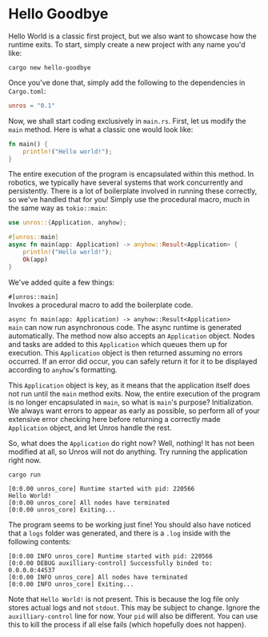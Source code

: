 # Hello Goodbye

Hello World is a classic first project, but we also want to showcase how the runtime exits. To start, simply create a new project with any name you'd like:

```shell
cargo new hello-goodbye
```

Once you've done that, simply add the following to the dependencies in `Cargo.toml`:

```toml
unros = "0.1"
```

Now, we shall start coding exclusively in `main.rs`. First, let us modify the `main` method. Here is what a classic one would look like:

```rust
fn main() {
    println!("Hello world!");
}
```

The entire execution of the program is encapsulated within this method. In robotics, we typically have several systems that work concurrently and persistently. There is a lot of boilerplate involved in running these correctly, so we've handled that for you! Simply use the procedural macro, much in the same way as `tokio::main`:

```rust
use unros::{Application, anyhow};

#[unros::main]
async fn main(app: Application) -> anyhow::Result<Application> {
    println!("Hello world!");
    Ok(app)
}
```

We've added quite a few things:

`#[unros::main]`  
Invokes a procedural macro to add the boilerplate code.

`async fn main(app: Application) -> anyhow::Result<Application>`  
`main` can now run asynchronous code. The async runtime is generated automatically. The method now also accepts an `Application` object. Nodes and tasks are added to this `Application` which queues them up for execution. This `Application` object is then returned assuming no errors occurred. If an error did occur, you can safely return it for it to be displayed according to `anyhow`'s formatting.

This `Application` object is key, as it means that the application itself does not run until the `main` method exits. Now, the entire execution of the program is no longer encapsulated in `main`, so what is `main`'s purpose? Initialization. We always want errors to appear as early as possible, so perform all of your extensive error checking here before returning a correctly made `Application` object, and let Unros handle the rest.

So, what does the `Application` do right now? Well, nothing! It has not been modified at all, so Unros will not do anything. Try running the application right now.

```shell
cargo run
```

```log
[0:0.00 unros_core] Runtime started with pid: 220566
Hello World!
[0:0.00 unros_core] All nodes have terminated
[0:0.00 unros_core] Exiting...
```

The program seems to be working just fine! You should also have noticed that a `logs` folder was generated, and there is a `.log` inside with the following contents:

```log
[0:0.00 INFO unros_core] Runtime started with pid: 220566
[0:0.00 DEBUG auxilliary-control] Successfully binded to: 0.0.0.0:44537
[0:0.00 INFO unros_core] All nodes have terminated
[0:0.00 INFO unros_core] Exiting...
```

Note that `Hello World!` is not present. This is because the log file only stores actual logs and not `stdout`. This may be subject to change. Ignore the `auxilliary-control` line for now. Your `pid` will also be different. You can use this to kill the process if all else fails (which hopefully does not happen).
